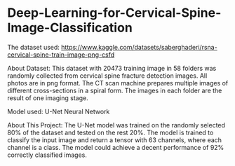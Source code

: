 # Deep-Learning-for-Cervical-Spine-Image-Classification

The dataset used:
https://www.kaggle.com/datasets/saberghaderi/rsna-cervical-spine-train-image-png-csfd

About Dataset:
This dataset with 20473 training image in 58 folders was randomly collected from cervical spine fracture detection images.
All photos are in png format.
The CT scan machine prepares multiple images of different cross-sections in a spiral form. The images in each folder are the result of one imaging stage.

Model used:
U-Net Neural Network 

About This Project: 
The U-Net model was trained on the randomly selected 80% of the dataset and tested on the rest 20%. The model is trained to classify the input image and return a tensor with 63 channels, where each channel is a class. The model could achieve a decent performance of 92% correctly classified images.
